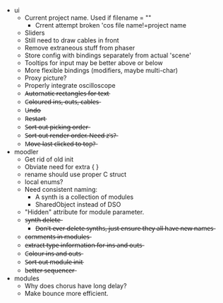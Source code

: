 * ui
    * Current project name. Used if filename = ""
        * Crrent attempt broken 'cos file name!=project name
    * Sliders
    * Still need to draw cables in front
    * Remove extraneous stuff from phaser
    * Store config with bindings separately from actual 'scene'
    * Tooltips for input may be better above or below
    * More flexible bindings (modifiers, maybe multi-char)
    * Proxy picture?
    * Properly integrate oscilloscope
    * A̶u̶t̶o̶m̶a̶t̶i̶c̶ ̶r̶e̶c̶t̶a̶n̶g̶l̶e̶s̶ ̶f̶o̶r̶ ̶t̶e̶x̶t̶
    * C̶o̶l̶o̶u̶r̶e̶d̶ ̶i̶n̶s̶,̶ ̶o̶u̶t̶s̶,̶ ̶c̶a̶b̶l̶e̶s̶
    * U̶n̶d̶o̶
    * R̶e̶s̶t̶a̶r̶t̶
    * S̶o̶r̶t̶ ̶o̶u̶t̶ ̶p̶i̶c̶k̶i̶n̶g̶ ̶o̶r̶d̶e̶r̶
    * S̶o̶r̶t̶ ̶o̶u̶t̶ ̶r̶e̶n̶d̶e̶r̶ ̶o̶r̶d̶e̶r̶.̶ ̶N̶e̶e̶d̶ ̶z̶'̶s̶?̶
    * M̶o̶v̶e̶ ̶l̶a̶s̶t̶ ̶c̶l̶i̶c̶k̶e̶d̶ ̶t̶o̶ ̶t̶o̶p̶?̶
* moodler
    * Get rid of old init
    * Obviate need for extra { }
    * rename should use proper C struct
    * local enums?
    * Need consistent naming:
        + A synth is a collection of modules
        + SharedObject instead of DSO
    * "Hidden" attribute for module parameter.
    * s̶y̶n̶t̶h̶ ̶d̶e̶l̶e̶t̶e̶
        * D̶o̶n̶'̶t̶ ̶e̶v̶e̶r̶ ̶d̶e̶l̶e̶t̶e̶ ̶s̶y̶n̶t̶h̶s̶,̶ ̶j̶u̶s̶t̶ ̶e̶n̶s̶u̶r̶e̶ ̶t̶h̶e̶y̶ ̶a̶l̶l̶ ̶h̶a̶v̶e̶ ̶n̶e̶w̶ ̶n̶a̶m̶e̶s̶
    * c̶o̶m̶m̶e̶n̶t̶s̶ ̶i̶n̶ ̶m̶o̶d̶u̶l̶e̶s̶
    * e̶x̶t̶r̶a̶c̶t̶ ̶t̶y̶p̶e̶ ̶i̶n̶f̶o̶r̶m̶a̶t̶i̶o̶n̶ ̶f̶o̶r̶ ̶i̶n̶s̶ ̶a̶n̶d̶ ̶o̶u̶t̶s̶
    * C̶o̶l̶o̶u̶r̶ ̶i̶n̶s̶ ̶a̶n̶d̶ ̶o̶u̶t̶s̶
    * S̶o̶r̶t̶ ̶o̶u̶t̶ ̶m̶o̶d̶u̶l̶e̶ ̶i̶n̶i̶t̶
    * b̶e̶t̶t̶e̶r̶ ̶s̶e̶q̶u̶e̶n̶c̶e̶r̶
* modules
    * Why does chorus have long delay?
    * Make bounce more efficient.
